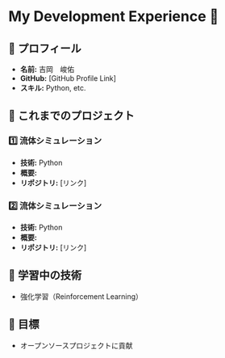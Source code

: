 # My Development Experience 🚀

## 🔹 プロフィール
- **名前:** 吉岡　峻佑
- **GitHub:** [GitHub Profile Link]
- **スキル:** Python, etc.

## 🔹 これまでのプロジェクト
### 1️⃣ 流体シミュレーション
- **技術:** Python
- **概要:** 
- **リポジトリ:** [リンク]


### 2️⃣ 流体シミュレーション
- **技術:** Python
- **概要:** 
- **リポジトリ:** [リンク]

## 🔹 学習中の技術
- 強化学習（Reinforcement Learning）


## 🔹 目標
- オープンソースプロジェクトに貢献
